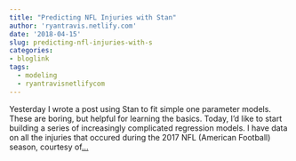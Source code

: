 ```yaml
---
title: "Predicting NFL Injuries with Stan"
author: 'ryantravis.netlify.com'
date: '2018-04-15'
slug: predicting-nfl-injuries-with-s
categories:
- bloglink
tags:
  - modeling
  - ryantravisnetlifycom
---
```


Yesterday I wrote a post using Stan to fit simple one parameter models. These are boring, but helpful for learning the basics. Today, I’d like to start building a series of increasingly complicated regression models. I have data on all the injuries that occured during the 2017 NFL (American Football) season, courtesy of[... <i class="fas fa-external-link-alt"></i>](http://ryantravis.netlify.com/post/predicting-nfl-injuries-with-stan/)

